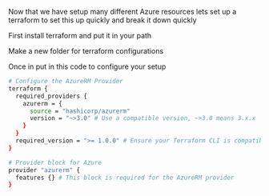 Now that we have setup many different Azure resources lets set up a terraform to set this up quickly and break it down quickly

First install terraform and put it in your path

Make a new folder for terraform configurations

Once in put in this code to configure your setup

```bash
# Configure the AzureRM Provider
terraform {
  required_providers {
    azurerm = {
      source = "hashicorp/azurerm"
      version = "~>3.0" # Use a compatible version, ~>3.0 means 3.x.x
    }
  }
  required_version = ">= 1.0.0" # Ensure your Terraform CLI is compatible
}

# Provider block for Azure
provider "azurerm" {
  features {} # This block is required for the AzureRM provider
}
```

